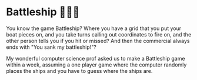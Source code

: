 # Battleship 🚢🚢🚢

You know the game Battleship?  Where you have a grid that you put your boat pieces on, and you take turns calling out coordinates to fire on, and the other person tells you if you hit or missed? And then the commercial always ends with "You sank my battleship!"?

My wonderful computer science prof asked us to make a Battleship game within a week, assuming a one player game where the computer randomly places the ships and you have to guess where the ships are.
